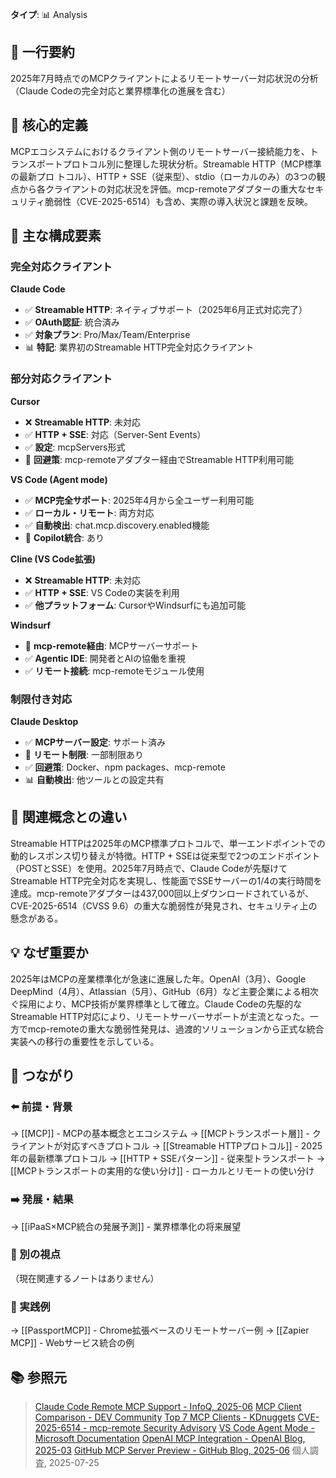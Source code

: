 **タイプ**: 📊 Analysis

## 📝 一行要約
2025年7月時点でのMCPクライアントによるリモートサーバー対応状況の分析（Claude Codeの完全対応と業界標準化の進展を含む）

## 🎯 核心的定義
MCPエコシステムにおけるクライアント側のリモートサーバー接続能力を、トランスポートプロトコル別に整理した現状分析。Streamable HTTP（MCP標準の最新プロ トコル）、HTTP + SSE（従来型）、stdio（ローカルのみ）の3つの観点から各クライアントの対応状況を評価。mcp-remoteアダプターの重大なセキュリティ脆弱性（CVE-2025-6514）も含め、実際の導入状況と課題を反映。

## 🌟 主な構成要素

### 完全対応クライアント

**Claude Code**
- ✅ **Streamable HTTP**: ネイティブサポート（2025年6月正式対応完了）
- ✅ **OAuth認証**: 統合済み
- ✅ **対象プラン**: Pro/Max/Team/Enterprise
- 📊 **特記**: 業界初のStreamable HTTP完全対応クライアント

### 部分対応クライアント

**Cursor**
- ❌ **Streamable HTTP**: 未対応
- ✅ **HTTP + SSE**: 対応（Server-Sent Events）
- ✅ **設定**: mcpServers形式
- 🔧 **回避策**: mcp-remoteアダプター経由でStreamable HTTP利用可能

**VS Code (Agent mode)**
- ✅ **MCP完全サポート**: 2025年4月から全ユーザー利用可能
- ✅ **ローカル・リモート**: 両方対応
- ✅ **自動検出**: chat.mcp.discovery.enabled機能
- 🔧 **Copilot統合**: あり

**Cline (VS Code拡張)**
- ❌ **Streamable HTTP**: 未対応
- ✅ **HTTP + SSE**: VS Codeの実装を利用
- ✅ **他プラットフォーム**: CursorやWindsurfにも追加可能

**Windsurf**
- 🔧 **mcp-remote経由**: MCPサーバーサポート
- ✅ **Agentic IDE**: 開発者とAIの協働を重視
- ✅ **リモート接続**: mcp-remoteモジュール使用

### 制限付き対応

**Claude Desktop**
- ✅ **MCPサーバー設定**: サポート済み
- 🔧 **リモート制限**: 一部制限あり
- ✅ **回避策**: Docker、npm packages、mcp-remote
- 📊 **自動検出**: 他ツールとの設定共有

## 🔄 関連概念との違い
Streamable HTTPは2025年のMCP標準プロトコルで、単一エンドポイントでの動的レスポンス切り替えが特徴。HTTP + SSEは従来型で2つのエンドポイント（POSTとSSE）を使用。2025年7月時点で、Claude Codeが先駆けてStreamable HTTP完全対応を実現し、性能面でSSEサーバーの1/4の実行時間を達成。mcp-remoteアダプターは437,000回以上ダウンロードされているが、CVE-2025-6514（CVSS 9.6）の重大な脆弱性が発見され、セキュリティ上の懸念がある。

## 💡 なぜ重要か
2025年はMCPの産業標準化が急速に進展した年。OpenAI（3月）、Google DeepMind（4月）、Atlassian（5月）、GitHub（6月）など主要企業による相次ぐ採用により、MCP技術が業界標準として確立。Claude Codeの先駆的なStreamable HTTP対応により、リモートサーバーサポートが主流となった。一方でmcp-remoteの重大な脆弱性発見は、過渡的ソリューションから正式な統合実装への移行の重要性を示している。

## 🔗 つながり

### ⬅️ 前提・背景
→ [[MCP]] - MCPの基本概念とエコシステム
→ [[MCPトランスポート層]] - クライアントが対応すべきプロトコル
→ [[Streamable HTTPプロトコル]] - 2025年の最新標準プロトコル
→ [[HTTP + SSEパターン]] - 従来型トランスポート
→ [[MCPトランスポートの実用的な使い分け]] - ローカルとリモートの使い分け

### ➡️ 発展・結果
→ [[iPaaS×MCP統合の発展予測]] - 業界標準化の将来展望

### 🔀 別の視点
（現在関連するノートはありません）

### 🎯 実践例
→ [[PassportMCP]] - Chrome拡張ベースのリモートサーバー例
→ [[Zapier MCP]] - Webサービス統合の例

## 📚 参照元
> [Claude Code Remote MCP Support - InfoQ, 2025-06](https://www.infoq.com/news/claude-code-remote-mcp-support/)
> [MCP Client Comparison - DEV Community](https://dev.to/darkmavis1980/understanding-mcp-servers-across-different-platforms-claude-desktop-vs-vs-code-vs-cursor-4opk)
> [Top 7 MCP Clients - KDnuggets](https://www.kdnuggets.com/top-7-mcp-clients-for-ai-tooling)
> [CVE-2025-6514 - mcp-remote Security Advisory](https://cve.mitre.org/cgi-bin/cvename.cgi?name=CVE-2025-6514)
> [VS Code Agent Mode - Microsoft Documentation](https://code.visualstudio.com/docs/copilot/agent-mode)
> [OpenAI MCP Integration - OpenAI Blog, 2025-03](https://openai.com/blog/mcp-integration-chatgpt)
> [GitHub MCP Server Preview - GitHub Blog, 2025-06](https://github.blog/2025-06-15-introducing-github-mcp-server/)
> 個人調査, 2025-07-25